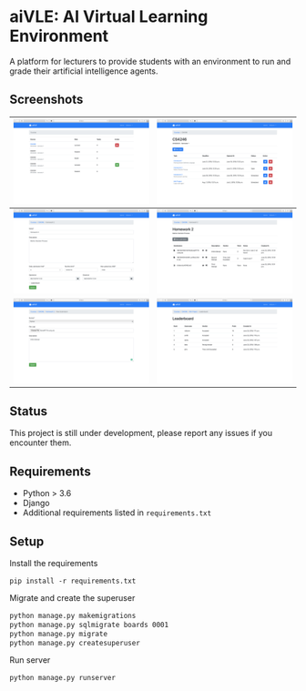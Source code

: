 # aiVLE: AI Virtual Learning Environment

A platform for lecturers to provide students with an environment to run and grade their artificial intelligence agents.

## Screenshots

| ![Courses](/assets/courses.png?raw=true "Courses") | ![Tasks](/assets/tasks.png?raw=true "Tasks") | 
|:-------------------------:|:-------------------------:|
| ![Task Edit](/assets/task_edit.png?raw=true "Task Edit") | ![Submissions](/assets/submissions.png?raw=true "Submissions") 
| ![Submission](/assets/submission.png?raw=true "Submission") | ![Leaderboard](/assets/leaderboard.png?raw=true "Leaderboard") |

## Status

This project is still under development, please report any issues if you encounter them.

## Requirements

 * Python > 3.6
 * Django
 * Additional requirements listed in `requirements.txt`

## Setup

Install the requirements
```
pip install -r requirements.txt
```

Migrate and create the superuser
```
python manage.py makemigrations
python manage.py sqlmigrate boards 0001
python manage.py migrate
python manage.py createsuperuser
```

Run server
```
python manage.py runserver
```
